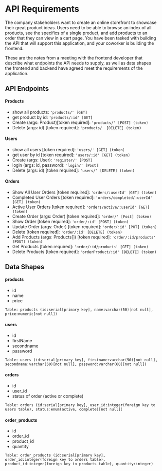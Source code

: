 # API Requirements
The company stakeholders want to create an online storefront to showcase their great product ideas. Users need to be able to browse an index of all products, see the specifics of a single product, and add products to an order that they can view in a cart page. You have been tasked with building the API that will support this application, and your coworker is building the frontend.

These are the notes from a meeting with the frontend developer that describe what endpoints the API needs to supply, as well as data shapes the frontend and backend have agreed meet the requirements of the application. 

## API Endpoints
#### Products
- show all products: `'products/' [GET]`
- get product by id: `'products/:id' [GET]`
- Create (args: Product)[token required]: `'products/' [POST] (token)`
- Delete (args: id) [token required]: `'products/  [DELETE] (token)`

#### Users
- show all users [token required]: `'users/' [GET] (token)`
- get user by id [token required]: `'users/:id' [GET] (token)`
- Create (args: User): `'register/' [POST]`
- login (args: id, password): `'login/' [Post]`
- Delete (args: id) [token required]: `'users/' [DELETE] (token)`

#### Orders
- Show All User Orders [token required]: `'orders/:userId' [GET] (token)`
- Completed User Orders [token required]: `'orders/completed/:userId' [GET] (token)`
- Active User Orders [token required]: `'orders/active/:userId' [GET] (token)`
- Create Order (args: Order) [token required]: `'order/' [Post] (token)`
- Show Order [token required]: `'order/:id' [POST] (token)`
- Update Order (args: Order) [token required]: `'order/:id' [PUT] (token)`
- Delete [token required]: `'order/:id' [DELETE] (token)`
- Add Products (args: Products[]) [token required]: `'order/:id/products' [POST] (token)`
- Get Products [token required]: `'order/:id/products' [GET] (token)`
- Delete Products [token required]: `'orderProduct/:id' [DELETE] (token)`

## Data Shapes
#### products
-  id
- name
- price

```
Table: products (id:serial[primary key], name:varchar(50)[not null], price:numeric[not null])
```
#### users
- id
- firstName
- secondname
- password

```
Table: users (id:serial[primary key], firstname:varchar(50)[not null], secondname:varchar(50)[not null], password:varchar(60)[not null])
```
#### orders
- id
- user_id
- status of order (active or complete)

```
Table: orders (id:serial[primary key], user_id:integer(foreign key to users table), status:enum(active, complete)[not null])
```
#### order_products
- id
- order_id
- product_id
- quantity

```
Table: order_products (id:serial[primary key], order_id:integer(foreign key to orders table), product_id:integer(foreign key to products table), quantity:integer)
```
